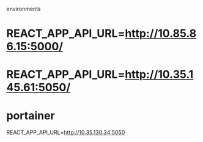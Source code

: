 environments
# REACT_APP_API_URL=http://10.85.86.15:5000/
# REACT_APP_API_URL=http://10.35.145.61:5050/
# portainer
REACT_APP_API_URL=http://10.35.130.34:5050